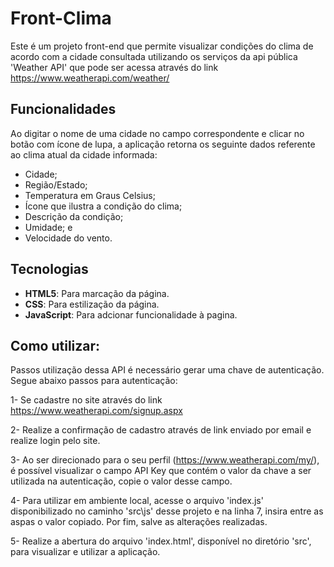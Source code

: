# Front-Clima

Este é um projeto front-end que permite visualizar condições do clima de acordo com a cidade consultada utilizando os serviços da api pública 'Weather API' que pode ser acessa através do link https://www.weatherapi.com/weather/

## Funcionalidades

Ao digitar o nome de uma cidade no campo correspondente e clicar no botão com ícone de lupa, a aplicação retorna os seguinte dados referente ao clima atual da cidade informada:

- Cidade;
- Região/Estado;
- Temperatura em Graus Celsius;
- Ícone que ilustra a condição do clima;
- Descrição da condição;
- Umidade; e
- Velocidade do vento.

## Tecnologias
- **HTML5**: Para marcação da página.
- **CSS**: Para estilização da página.
- **JavaScript**: Para adcionar funcionalidade à pagina.

## Como utilizar:

Passos utilização dessa API é necessário gerar uma chave de autenticação. Segue abaixo passos para autenticação:

1- Se cadastre no site através do link https://www.weatherapi.com/signup.aspx

2- Realize a confirmação de cadastro através de link enviado por email e realize login pelo site.

3- Ao ser direcionado para o seu perfil (https://www.weatherapi.com/my/), é possível visualizar o campo API Key que contém o valor da chave a ser utilizada na autenticação, copie o valor desse campo.

4- Para utilizar em ambiente local, acesse o arquivo 'index.js' disponibilizado no caminho 'src\js' desse projeto e na linha 7, insira entre as aspas o valor copiado. Por fim, salve as alterações realizadas.

5- Realize a abertura do arquivo 'index.html', disponível no diretório 'src', para visualizar e utilizar a aplicação.
